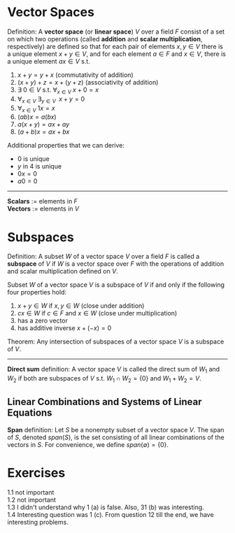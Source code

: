 # Vector Spaces
Definition: A **vector space** (or **linear space**) $V$ over a field $F$ consist of a set on which two operations (called **addition** and **scalar multiplication**, respectively) are defined so that for each pair of elements $x, y \in V$ there is a unique element $x+y\in V$, and for each element $a \in F$ and $x \in V$, there is a unique element $ax \in V$ s.t.

1. $x + y = y + x$              (commutativity of addition)
2. $(x + y) + z = x + (y + z)$  (associativity of addition)
3. $\exists\;0\in V$ s.t. $\forall_{x\in V}\;x + 0 = x$
4. $\forall_{x\in V}\;\exists_{y\in V}\;\;x + y = 0$
5. $\forall_{x\in V}\; 1x=x$
6. $(ab)x = a(bx)$
7. $a(x + y) = ax + ay$
8. $(a+b)x = ax + bx$

Additional properties that we can derive:
- $0$ is unique
- $y$ in 4 is unique
- $0x = 0$
- $a0 = 0$

---
**Scalars** := elements in $F$\
**Vectors** := elements in $V$


# Subspaces
Definition: A subset $W$ of a vector space $V$ over a field $F$ is called a **subspace** of $V$ if $W$ is a vector space over $F$ with the operations of addition and scalar multiplication defined on $V$.

Subset $W$ of a vector space $V$ is a subspace of $V$ if and only if the following four properties hold:
1. $x+y\in W$ if $x, y\in W$ (close under addition)
2. $cx \in W$ if $c \in F$ and $x \in W$  (close under multiplication)
3. has a zero vector
4. has additive inverse $x + (-x) = 0$

Theorem: Any intersection of subspaces of a vector space $V$ is a subspace of $V$.

---
**Direct sum** definition: A vector space $V$ is called the direct sum of $W_1$ and $W_2$ if both are subspaces of $V$ s.t. $W_1 \cap W_2 = \{0\}$ and $W_1 + W_2 = V$.
## Linear Combinations and Systems of Linear Equations
**Span** definition: Let $S$ be a nonempty subset of a vector space $V$. The span of $S$, denoted $span(S)$, is the set consisting of all linear combinations of the vectors in $S$. For convenience, we define $span(\emptyset)=\{0\}$.

# Exercises
1.1 not important\
1.2 not important\
1.3 I didn't understand why 1 (a) is false. Also, 31 (b) was interesting.\
1.4 Interesting question was 1 (c). From question 12 till the end, we have interesting problems.

